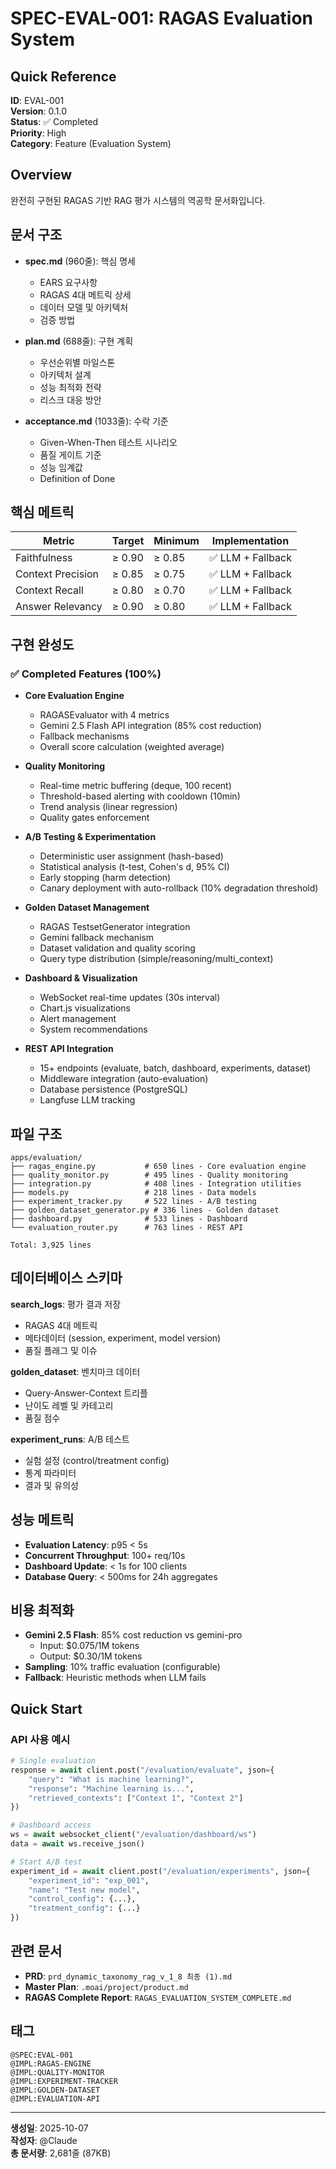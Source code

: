 # SPEC-EVAL-001: RAGAS Evaluation System

## Quick Reference

**ID**: EVAL-001  
**Version**: 0.1.0  
**Status**: ✅ Completed  
**Priority**: High  
**Category**: Feature (Evaluation System)

## Overview

완전히 구현된 RAGAS 기반 RAG 평가 시스템의 역공학 문서화입니다.

## 문서 구조

- **spec.md** (960줄): 핵심 명세
  - EARS 요구사항
  - RAGAS 4대 메트릭 상세
  - 데이터 모델 및 아키텍처
  - 검증 방법

- **plan.md** (688줄): 구현 계획
  - 우선순위별 마일스톤
  - 아키텍처 설계
  - 성능 최적화 전략
  - 리스크 대응 방안

- **acceptance.md** (1033줄): 수락 기준
  - Given-When-Then 테스트 시나리오
  - 품질 게이트 기준
  - 성능 임계값
  - Definition of Done

## 핵심 메트릭

| Metric | Target | Minimum | Implementation |
|--------|--------|---------|----------------|
| Faithfulness | ≥ 0.90 | ≥ 0.85 | ✅ LLM + Fallback |
| Context Precision | ≥ 0.85 | ≥ 0.75 | ✅ LLM + Fallback |
| Context Recall | ≥ 0.80 | ≥ 0.70 | ✅ LLM + Fallback |
| Answer Relevancy | ≥ 0.90 | ≥ 0.80 | ✅ LLM + Fallback |

## 구현 완성도

### ✅ Completed Features (100%)

- **Core Evaluation Engine**
  - RAGASEvaluator with 4 metrics
  - Gemini 2.5 Flash API integration (85% cost reduction)
  - Fallback mechanisms
  - Overall score calculation (weighted average)

- **Quality Monitoring**
  - Real-time metric buffering (deque, 100 recent)
  - Threshold-based alerting with cooldown (10min)
  - Trend analysis (linear regression)
  - Quality gates enforcement

- **A/B Testing & Experimentation**
  - Deterministic user assignment (hash-based)
  - Statistical analysis (t-test, Cohen's d, 95% CI)
  - Early stopping (harm detection)
  - Canary deployment with auto-rollback (10% degradation threshold)

- **Golden Dataset Management**
  - RAGAS TestsetGenerator integration
  - Gemini fallback mechanism
  - Dataset validation and quality scoring
  - Query type distribution (simple/reasoning/multi_context)

- **Dashboard & Visualization**
  - WebSocket real-time updates (30s interval)
  - Chart.js visualizations
  - Alert management
  - System recommendations

- **REST API Integration**
  - 15+ endpoints (evaluate, batch, dashboard, experiments, dataset)
  - Middleware integration (auto-evaluation)
  - Database persistence (PostgreSQL)
  - Langfuse LLM tracking

## 파일 구조

```
apps/evaluation/
├── ragas_engine.py           # 650 lines - Core evaluation engine
├── quality_monitor.py        # 495 lines - Quality monitoring
├── integration.py            # 408 lines - Integration utilities
├── models.py                 # 218 lines - Data models
├── experiment_tracker.py     # 522 lines - A/B testing
├── golden_dataset_generator.py # 336 lines - Golden dataset
├── dashboard.py              # 533 lines - Dashboard
└── evaluation_router.py      # 763 lines - REST API

Total: 3,925 lines
```

## 데이터베이스 스키마

**search_logs**: 평가 결과 저장
- RAGAS 4대 메트릭
- 메타데이터 (session, experiment, model version)
- 품질 플래그 및 이슈

**golden_dataset**: 벤치마크 데이터
- Query-Answer-Context 트리플
- 난이도 레벨 및 카테고리
- 품질 점수

**experiment_runs**: A/B 테스트
- 실험 설정 (control/treatment config)
- 통계 파라미터
- 결과 및 유의성

## 성능 메트릭

- **Evaluation Latency**: p95 < 5s
- **Concurrent Throughput**: 100+ req/10s
- **Dashboard Update**: < 1s for 100 clients
- **Database Query**: < 500ms for 24h aggregates

## 비용 최적화

- **Gemini 2.5 Flash**: 85% cost reduction vs gemini-pro
  - Input: $0.075/1M tokens
  - Output: $0.30/1M tokens
- **Sampling**: 10% traffic evaluation (configurable)
- **Fallback**: Heuristic methods when LLM fails

## Quick Start

### API 사용 예시

```python
# Single evaluation
response = await client.post("/evaluation/evaluate", json={
    "query": "What is machine learning?",
    "response": "Machine learning is...",
    "retrieved_contexts": ["Context 1", "Context 2"]
})

# Dashboard access
ws = await websocket_client("/evaluation/dashboard/ws")
data = await ws.receive_json()

# Start A/B test
experiment_id = await client.post("/evaluation/experiments", json={
    "experiment_id": "exp_001",
    "name": "Test new model",
    "control_config": {...},
    "treatment_config": {...}
})
```

## 관련 문서

- **PRD**: `prd_dynamic_taxonomy_rag_v_1_8 최종 (1).md`
- **Master Plan**: `.moai/project/product.md`
- **RAGAS Complete Report**: `RAGAS_EVALUATION_SYSTEM_COMPLETE.md`

## 태그

```
@SPEC:EVAL-001
@IMPL:RAGAS-ENGINE
@IMPL:QUALITY-MONITOR
@IMPL:EXPERIMENT-TRACKER
@IMPL:GOLDEN-DATASET
@IMPL:EVALUATION-API
```

---

**생성일**: 2025-10-07  
**작성자**: @Claude  
**총 문서량**: 2,681줄 (87KB)
